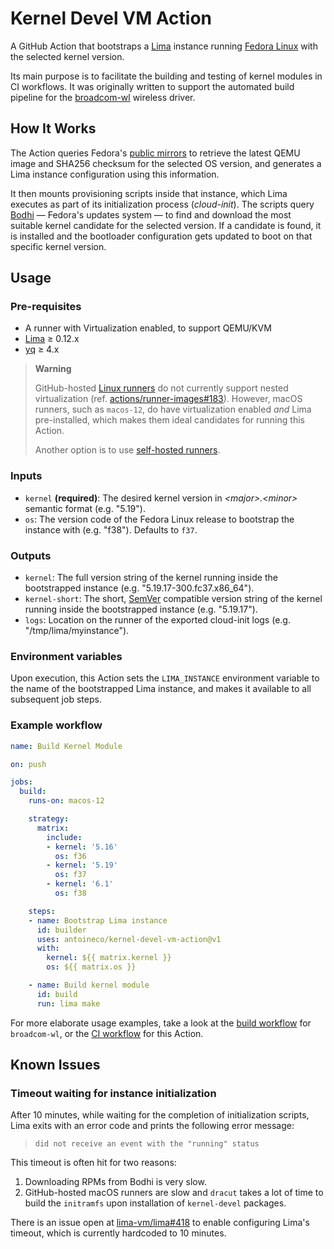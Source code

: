 # Kernel Devel VM Action

A GitHub Action that bootstraps a [Lima][lima] instance running [Fedora
Linux][fedora] with the selected kernel version.

Its main purpose is to facilitate the building and testing of kernel modules in
CI workflows. It was originally written to support the automated build pipeline
for the [broadcom-wl][wl] wireless driver.

## How It Works

The Action queries Fedora's [public mirrors][mirrors] to retrieve the latest
QEMU image and SHA256 checksum for the selected OS version, and generates a
Lima instance configuration using this information.

It then mounts provisioning scripts inside that instance, which Lima executes
as part of its initialization process (_cloud-init_). The scripts query
[Bodhi][bodhi] — Fedora's updates system — to find and download the most
suitable kernel candidate for the selected version. If a candidate is found, it
is installed and the bootloader configuration gets updated to boot on that
specific kernel version.

## Usage

### Pre-requisites

- A runner with Virtualization enabled, to support QEMU/KVM
- [Lima][lima] ≥ 0.12.x
- [yq][yq] ≥ 4.x

> **Warning**
>
> GitHub-hosted [Linux runners][gh-runners] do not currently support nested
> virtualization (ref. [actions/runner-images#183][actions-issue-183]).
> However, macOS runners, such as `macos-12`, do have virtualization enabled
> _and_ Lima pre-installed, which makes them ideal candidates for running this
> Action.
>
> Another option is to use [self-hosted runners][gh-selfhosted].

### Inputs

- `kernel` **(required)**: The desired kernel version in _\<major>.\<minor>_
  semantic format (e.g. "5.19").
- `os`: The version code of the Fedora Linux release to bootstrap the instance
  with (e.g. "f38"). Defaults to `f37`.

### Outputs

- `kernel`: The full version string of the kernel running inside the
  bootstrapped instance (e.g. "5.19.17-300.fc37.x86_64").
- `kernel-short`: The short, [SemVer][semver] compatible version string of the
  kernel running inside the bootstrapped instance (e.g. "5.19.17").
- `logs`: Location on the runner of the exported cloud-init logs (e.g.
  "/tmp/lima/myinstance").

### Environment variables

Upon execution, this Action sets the `LIMA_INSTANCE` environment variable to
the name of the bootstrapped Lima instance, and makes it available to all
subsequent job steps.

### Example workflow

```yaml
name: Build Kernel Module

on: push

jobs:
  build:
    runs-on: macos-12

    strategy:
      matrix:
        include:
        - kernel: '5.16'
          os: f36
        - kernel: '5.19'
          os: f37
        - kernel: '6.1'
          os: f38

    steps:
    - name: Bootstrap Lima instance
      id: builder
      uses: antoineco/kernel-devel-vm-action@v1
      with:
        kernel: ${{ matrix.kernel }}
        os: ${{ matrix.os }}

    - name: Build kernel module
      id: build
      run: lima make
```

For more elaborate usage examples, take a look at the [build workflow][wl-ci]
for `broadcom-wl`, or the [CI workflow][ci] for this Action.

## Known Issues

### Timeout waiting for instance initialization

After 10 minutes, while waiting for the completion of initialization scripts,
Lima exits with an error code and prints the following error message:

> `did not receive an event with the "running" status`

This timeout is often hit for two reasons:

1. Downloading RPMs from Bodhi is very slow.
1. GitHub-hosted macOS runners are slow and `dracut` takes a lot of time to
   build the `initramfs` upon installation of `kernel-devel` packages.

There is an issue open at [lima-vm/lima#418][lima-issue-418] to enable
configuring Lima's timeout, which is currently hardcoded to 10 minutes.

[fedora]: https://getfedora.org
[mirrors]: https://admin.fedoraproject.org/mirrormanager/
[bodhi]: https://bodhi.fedoraproject.org

[lima]: https://github.com/lima-vm/lima#readme
[lima-install]: https://github.com/lima-vm/lima#getting-started

[yq]: https://mikefarah.gitbook.io/yq/

[gh-runners]: https://docs.github.com/en/actions/using-github-hosted-runners/about-github-hosted-runners#supported-runners-and-hardware-resources
[gh-selfhosted]: https://docs.github.com/en/actions/hosting-your-own-runners/about-self-hosted-runners

[semver]: https://semver.org

[wl]: https://github.com/antoineco/broadcom-wl
[wl-ci]: https://github.com/antoineco/broadcom-wl/blob/patch-linux4.7/.github/workflows/ci.yaml

[ci]: .github/workflows/ci.yaml

[actions-issue-183]: https://github.com/actions/runner-images/issues/183#issuecomment-610723516
[lima-issue-418]: https://github.com/lima-vm/lima/issues/418
